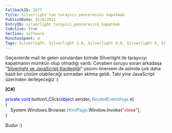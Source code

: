 ```yaml
---
FallbackID: 2677
Title: Silverlight'tan tarayıcı penceresini kapatmak
PublishDate: 31/8/2011
EntryID: silverlight_tarayici_penceresini_kapatmak
IsActive: True
Section: software
MinutesSpent: 0
Tags: Silverlight, Silverlight 2.0, Silverlight 3.0, Silverlight 4, Silverlight 5
---
```

Geçenlerde mail ile gelen sorulardan birinde Silverlight ile tarayıcıyı
kapatmanın mümkün olup olmadığı vardı. Cevaben soruyu soran arkadaşa
"[Silverlight ve JavaScript
Kardeşliği](http://daron.yondem.com/tr/post/a1426eb0-7120-4a66-9d5c-de5027fd59ed)"
yazımı önersem de aslında çok daha basit bir çözüm olabileceği sonradan
aklıma geldi. Tabi yine JavaScript üzerinden ilerleyeceğiz :)

**[C\#]**

<span style="color:blue;">private</span> <span
style="color:blue;">void</span> button1\_Click(<span
style="color:blue;">object</span> sender, <span
style="color:#2b91af;">RoutedEventArgs</span> e)\
{\
    System.Windows.Browser.<span
style="color:#2b91af;">HtmlPage</span>.Window.Invoke(<span
style="color:#a31515;">"close"</span>);\
}

Budur :)


